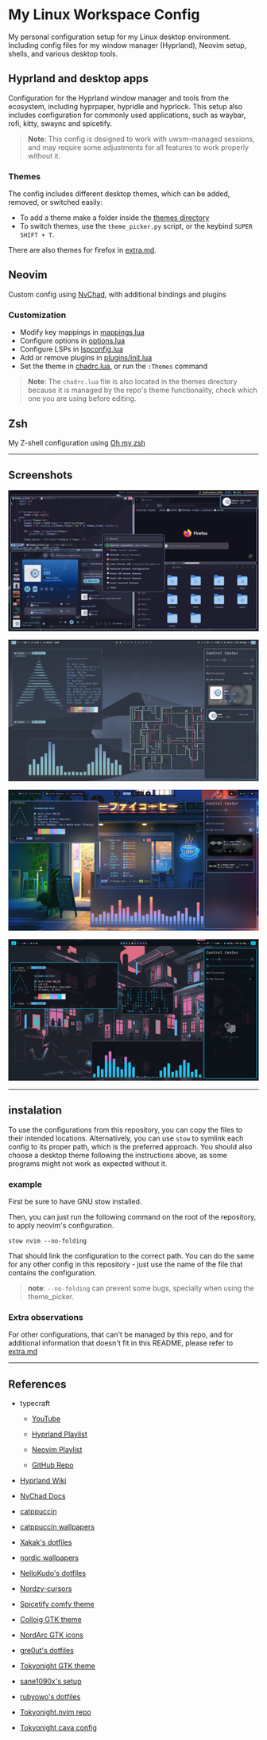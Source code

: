 # My Linux Workspace Config

My personal configuration setup for my Linux desktop environment.
Including config files for my window manager (Hyprland),
Neovim setup, shells, and various desktop tools. 

## Hyprland and desktop apps

Configuration for the Hyprland window manager and tools from the ecosystem,
including hyprpaper, hypridle and hyprlock. 
This setup also includes configuration for commonly used applications, such as
waybar, rofi, kitty, swaync and spicetify.

> **Note**: This config is designed to work with uwsm-managed sessions, and may require some
> adjustments for all features to work properly without it.

### Themes

The config includes different desktop themes, which can be added, removed, or switched easily:

- To add a theme make a folder inside the [themes directory](themes/)
- To switch themes, use the `theme_picker.py` script, or the keybind `SUPER SHIFT + T`.

There are also themes for firefox in [extra.md](extra.md).

## Neovim

Custom config using [NvChad](https://nvchad.com/), with additional bindings and plugins

### Customization

- Modify key mappings in [mappings.lua](nvim/.config/nvim/lua/mappings.lua)
- Configure options in [options.lua](nvim/.config/nvim/lua/options.lua)
- Configure LSPs in [lspconfig.lua](nvim/.config/nvim/lua/configs/lspconfig.lua)
- Add or remove plugins in [plugins/init.lua](nvim/.config/nvim/lua/plugins/init.lua)
- Set the theme in [chadrc.lua](nvim/.config/nvim/lua/chadrc.lua), or 
run the `:Themes` command

> **Note**: The `chadrc.lua` file is also located in the themes directory because it is managed
> by the repo's theme functionality, check which one you are using before editing.

## Zsh

My Z-shell configuration using [Oh my zsh](https://ohmyz.sh/)

--- 

## Screenshots

![Catppuccin tiling](screenshots/catppuccin2.png)

![Nord floating](screenshots/mojave1.png)

![Tokyo Night floating](screenshots/tokyo_night.png)

![Cyber Nord floating](screenshots/cyber_nord1.png)

---
## instalation

To use the configurations from this repository, you can copy the files to their intended locations.
Alternatively, you can use `stow` to symlink each config to its proper path, which is the preferred approach. 
You should also choose a desktop theme following the instructions above, as some programs might not work as expected without it.

### example

First be sure to have GNU stow installed.

Then, you can just run the following command on the root of the repository, to apply neovim's configuration.

```
stow nvim --no-folding
```

That should link the configuration to the correct path. You can do the 
same for any other config in this repository - just use the name of the file
that contains the configuration.

> **note**: `--no-folding` can prevent some bugs, specially when using the theme_picker.

### Extra observations

For other configurations, that can't be managed by this repo,
and for additional information that doesn't fit in this README,
please refer to [extra.md](extra.md)

---
    
## References

- typecraft

    - [YouTube](https://www.youtube.com/@typecraft_dev)

    - [Hyprland Playlist](https://www.youtube.com/playlist?list=PLsz00TDipIfeDrFeSA56W1wPrYYg_Kd-b)

    - [Neovim Playlist](https://www.youtube.com/playlist?list=PLsz00TDipIffreIaUNk64KxTIkQaGguqn)

    - [GitHub Repo](https://github.com/typecraft-dev/dotfiles/)

- [Hyprland Wiki](https://wiki.hyprland.org/)

- [NvChad Docs](https://nvchad.com/docs/quickstart/install)

- [catppuccin](https://catppuccin.com/)

- [catppuccin wallpapers](https://github.com/orangci/walls-catppuccin-mocha)

- [Xakak's dotfiles](https://github.com/Xakak/dotfiles)

- [nordic wallpapers](https://github.com/linuxdotexe/nordic-wallpapers)

- [NelloKudo's dotfiles](https://github.com/NelloKudo/hyprnord-dots/)

- [Nordzy-cursors](https://github.com/guillaumeboehm/Nordzy-cursors/)

- [Spicetify comfy theme](https://github.com/Comfy-Themes/Spicetify/)

- [Colloig GTK theme](https://github.com/vinceliuice/Colloid-gtk-theme)

- [NordArc GTK icons](https://github.com/robertovernina/NordArc)

- [gre0ut's dotfiles](https://github.com/grey0ut/dotfiles/)

- [Tokyonight GTK theme](https://github.com/Fausto-Korpsvart/Tokyonight-GTK-Theme)

- [sane1090x's setup](https://www.youtube.com/@sane1090x)

- [rubyowo's dotfiles](https://github.com/rubyowo/dotfiles)

- [Tokyonight.nvim repo](https://github.com/folke/tokyonight.nvim/blob/main/extras/discord/tokyonight_night.css)

- [Tokyonight cava config](https://github.com/2nko/Cava-Tokyonight)
